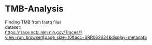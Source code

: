 # TMB-Analysis
 Finding TMB from fastq files  
 dataset:  
 https://trace.ncbi.nlm.nih.gov/Traces/?view=run_browser&page_size=10&acc=SRR062634&display=metadata  

